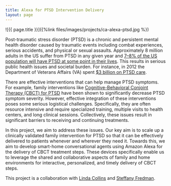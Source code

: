 ```yaml
---
title: Alexa for PTSD Intervention Delivery
layout: page
---
```


<div class="row">
<div class="col-md-12">
<div class="col-xs-offset-1 col-md-10" markdown="1">
![{{ page.title }}]({%link files/images/projects/ca-alexa-ptsd.jpg %})
</div>
</div>
</div>


Post-traumatic stress disorder (PTSD) is a chronic and persistent mental health disorder caused by traumatic events including combat experiences, serious accidents, and physical or sexual assaults. Approximately 8 million adults in the US suffer from PTSD in any given year and [7–8% of the US population will have PTSD at some point in their lives][how-common]. This results in serious public health issues and societal burden. For instance, in 2012 the Department of Veterans Affairs (VA) spent [$3 billion on PTSD care][national-academy].

There are effective interventions that can help manage PTSD symptoms. For example, family interventions like [Cognitive-Behavioral Conjoint Therapy (CBCT) for PTSD](https://jamanetwork.com/journals/jama/fullarticle/1346190) have been shown to significantly decrease PTSD symptom severity. However, effective integration of these interventions poses some serious logistical challenges. Specifically, they are often resource intensive and require specialized training, multiple visits to health centers, and long clinical sessions. Collectively, these issues result in significant barriers to receiving and continuing treatments.

In this project, we aim to address these issues. Our key aim is to scale up a clinically validated family intervention for PTSD so that it can be effectively delivered to patients whenever and wherever they need it. Towards this, we aim to develop smart-home conversational agents using Amazon Alexa for the delivery of CBCT treatment steps. These devices specifically enable us to leverage the shared and collaborative aspects of family and home environments for interactive, personalized, and timely delivery of CBCT steps.

This project is a collaboration with [Linda Collins](https://www.methodology.psu.edu/people/lcollins) and [Steffany Fredman](http://hhd.psu.edu/hdfs/directory/Bio.aspx?id=Fredman).

[how-common]: https://www.ptsd.va.gov/public/PTSD-overview/basics/how-common-is-ptsd.asp
[national-academy]: http://www.nationalacademies.org/hmd/Reports/2014/Treatment-for-Posttraumatic-Stress-Disorder-in-Military-and-Veteran-Populations-Final-Assessment.aspx
